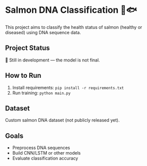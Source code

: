 # Salmon DNA Classification 🧬🐟

This project aims to classify the health status of salmon (healthy or diseased) using DNA sequence data.

## Project Status
🚧 Still in development — the model is not final.

## How to Run
1. Install requirements: `pip install -r requirements.txt`
2. Run training: `python main.py`

## Dataset
Custom salmon DNA dataset (not publicly released yet).

## Goals
- Preprocess DNA sequences
- Build CNN/LSTM or other models
- Evaluate classification accuracy
